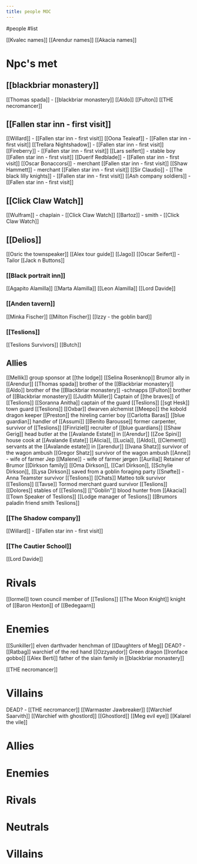 ---title: people MOC---
#people #list 

[[Kvalec names]]
[[Arendur names]]
[[Akacia names]]

# Npc's met
## [[blackbriar monastery]]
[[Thomas spada]] - [[blackbriar monastery]]
[[Aldo]]
[[Fulton]]
[[THE necromancer]]

## [[Fallen star inn - first visit]]
[[Willard]] - [[Fallen star inn - first visit]]
[[Oona Tealeaf]] - [[Fallen star inn - first visit]]
[[Trellara Nightshadow]] - [[Fallen star inn - first visit]]
[[Fireberry]] - [[Fallen star inn - first visit]]
[[Lars seifert]] - stable boy [[Fallen star inn - first visit]]
[[Duerif Redblade]] - [[Fallen star inn - first visit]]
[[Oscar Bonaccorsi]] - merchant [[Fallen star inn - first visit]]
[[Shaw Hammett]] - merchant [[Fallen star inn - first visit]]
[[Sir Claudio]] - [[The black lilly knights]] - [[Fallen star inn - first visit]]
[[Ash company soldiers]] - [[Fallen star inn - first visit]]

## [[Click Claw Watch]]
[[Wulfram]] - chaplain - [[Click Claw Watch]]
[[Bartoz]] - smith - [[Click Claw Watch]]

## [[Delios]]
[[Osric the townspeaker]]
[[Alex tour guide]]
[[Jago]]
[[Oscar Seifert]] - Tailor [[Jack n Buttons]]
### [[Black portrait inn]]
[[Agapito Alamilla]]
[[Marta Alamilla]]
[[Leon Alamilla]]
[[Lord Davide]]
### [[Anden tavern]]
[[Minka Fischer]]
[[Milton Fischer]]
[[Izzy - the goblin bard]]
### [[Teslions]]
[[Teslions Survivors]]
[[Butch]]

## Allies
[[Mellik]] group sponsor at [[the lodge]]
[[Selina Rosenknop]] Brumor ally in [[Arendur]]
[[Thomas spada]] brother of the [[Blackbriar monastery]]
[[Aldo]] brother of the [[Blackbriar monastery]] -schnapps
[[Fulton]] brother of [[Blackbriar monastery]]
[[Judith Müller]] Captain of [[the braves]] of [[Teslions]]
[[Soranna Anitha]] captain of the guard [[Teslions]]
[[sgt Hesk]] town guard [[Teslions]]
[[Oxbar]] dwarven alchemist
[[Meepo]] the kobold dragon keeper
[[Preston]] the hireling carrier boy
[[Carlotta Baras]] [[blue guardian]] handler of [[Assumi]]
[[Benito Barousse]] former carpenter, survivor of [[Teslions]]
[[Finriziel]] recruiter of [[blue guardians]]
[[Shaw Gerig]] head butler at the [[Avalande Estate]] in [[Arendur]]
[[Zoe Spini]] house cook at [[Avalande Estate]]
[[Alicia]], [[Lucia]], [[Aldo]], [[Clement]] servants at the [[Avalande estate]] in [[arendur]]
[[Ivana Shatz]] survivor of the wagon ambush
[[Gregor Shatz]] survivor of the wagon ambush 
[[Anne]] - wife of farmer Jep
[[Malene]] - wife of farmer jørgen
[[Aurilia]] Retainer of Brumor
[[Dirkson family]] [[Oma Dirkson]], [[Carl Dirkson]], [[Schylie Dirkson]], [[Lysa Dirkson]] saved from a goblin foraging party
[[Snøfte]] - Anna Teamster survivor [[Teslions]]
[[Chats]] Matteo tolk survivor [[Teslions]]
[[Tavse]] Tormod merchant guard survivor [[Teslions]]
[[Dolores]] stables of [[Teslions]]
[["Goblin"]] blood hunter from [[Akacia]]
[[Town Speaker of Teslions]]
[[Lodge manager of Teslions]]
[[Brumors paladin friend smith Teslions]]

### [[The Shadow company]]
[[Willard]] - [[Fallen star inn - first visit]]
### [[The Cautier School]]
[[Lord Davide]]

# Rivals
[[Iormel]] town council member of [[Teslions]]
[[The Moon Knight]] knight of [[Baron Hexton]] of [[Bedegaarn]]


# Enemies
[[Sunkiller]] elven darthvader henchman of [[Daughters of Meg]]
DEAD? - [[Ratbag]] warchief of the red hand
[[Ozzyandor]] Green dragon
[[Ironface gobbo]]
[[Alex Berti]] father of the slain family in [[blackbriar monastery]]

[[THE necromancer]]

# Villains
DEAD? -  [[THE necromancer]]
[[Warmaster Jawbreaker]]
[[Warchief Saarvith]]
[[Warchief with ghostlord]]
[[Ghostlord]]
[[Meg evil eye]]
[[Kalarel the vile]]


# Allies
# Enemies
# Rivals
# Neutrals
# Villains
